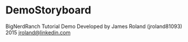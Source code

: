 # DemoStoryboard
BigNerdRanch Tutorial Demo
Developed by James Roland (jroland81093) 2015
jroland@linkedin.com
